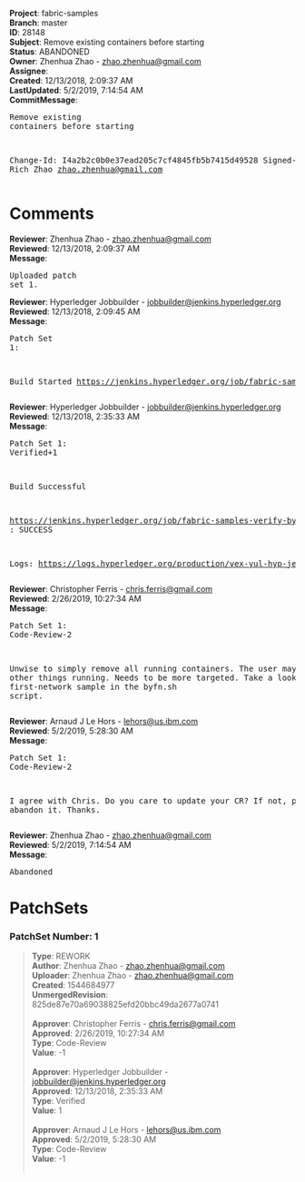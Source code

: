 <strong>Project</strong>: fabric-samples<br><strong>Branch</strong>: master<br><strong>ID</strong>: 28148<br><strong>Subject</strong>: Remove existing containers before starting<br><strong>Status</strong>: ABANDONED<br><strong>Owner</strong>: Zhenhua Zhao - zhao.zhenhua@gmail.com<br><strong>Assignee</strong>:<br><strong>Created</strong>: 12/13/2018, 2:09:37 AM<br><strong>LastUpdated</strong>: 5/2/2019, 7:14:54 AM<br><strong>CommitMessage</strong>:<br><pre>Remove existing containers before starting

Change-Id: I4a2b2c0b0e37ead205c7cf4845fb5b7415d49528
Signed-off-by: Rich Zhao <zhao.zhenhua@gmail.com>
</pre><h1>Comments</h1><strong>Reviewer</strong>: Zhenhua Zhao - zhao.zhenhua@gmail.com<br><strong>Reviewed</strong>: 12/13/2018, 2:09:37 AM<br><strong>Message</strong>: <pre>Uploaded patch set 1.</pre><strong>Reviewer</strong>: Hyperledger Jobbuilder - jobbuilder@jenkins.hyperledger.org<br><strong>Reviewed</strong>: 12/13/2018, 2:09:45 AM<br><strong>Message</strong>: <pre>Patch Set 1:

Build Started https://jenkins.hyperledger.org/job/fabric-samples-verify-byfn/143/</pre><strong>Reviewer</strong>: Hyperledger Jobbuilder - jobbuilder@jenkins.hyperledger.org<br><strong>Reviewed</strong>: 12/13/2018, 2:35:33 AM<br><strong>Message</strong>: <pre>Patch Set 1: Verified+1

Build Successful 

https://jenkins.hyperledger.org/job/fabric-samples-verify-byfn/143/ : SUCCESS

Logs: https://logs.hyperledger.org/production/vex-yul-hyp-jenkins-3/fabric-samples-verify-byfn/143</pre><strong>Reviewer</strong>: Christopher Ferris - chris.ferris@gmail.com<br><strong>Reviewed</strong>: 2/26/2019, 10:27:34 AM<br><strong>Message</strong>: <pre>Patch Set 1: Code-Review-2

Unwise to simply remove all running containers. The user may have other things running. Needs to be more targeted. Take a look at first-network sample in the byfn.sh script.</pre><strong>Reviewer</strong>: Arnaud J Le Hors - lehors@us.ibm.com<br><strong>Reviewed</strong>: 5/2/2019, 5:28:30 AM<br><strong>Message</strong>: <pre>Patch Set 1: Code-Review-2

I agree with Chris. Do you care to update your CR? If not, please, abandon it.
Thanks.</pre><strong>Reviewer</strong>: Zhenhua Zhao - zhao.zhenhua@gmail.com<br><strong>Reviewed</strong>: 5/2/2019, 7:14:54 AM<br><strong>Message</strong>: <pre>Abandoned</pre><h1>PatchSets</h1><h3>PatchSet Number: 1</h3><blockquote><strong>Type</strong>: REWORK<br><strong>Author</strong>: Zhenhua Zhao - zhao.zhenhua@gmail.com<br><strong>Uploader</strong>: Zhenhua Zhao - zhao.zhenhua@gmail.com<br><strong>Created</strong>: 1544684977<br><strong>UnmergedRevision</strong>: 825de87e70a69038825efd20bbc49da2677a0741<br><br><strong>Approver</strong>: Christopher Ferris - chris.ferris@gmail.com<br><strong>Approved</strong>: 2/26/2019, 10:27:34 AM<br><strong>Type</strong>: Code-Review<br><strong>Value</strong>: -1<br><br><strong>Approver</strong>: Hyperledger Jobbuilder - jobbuilder@jenkins.hyperledger.org<br><strong>Approved</strong>: 12/13/2018, 2:35:33 AM<br><strong>Type</strong>: Verified<br><strong>Value</strong>: 1<br><br><strong>Approver</strong>: Arnaud J Le Hors - lehors@us.ibm.com<br><strong>Approved</strong>: 5/2/2019, 5:28:30 AM<br><strong>Type</strong>: Code-Review<br><strong>Value</strong>: -1<br><br></blockquote>